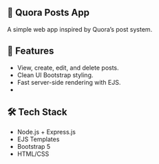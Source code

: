 ## 📝 Quora Posts App

A simple web app inspired by Quora’s post system.

## 🚀 Features

- View, create, edit, and delete posts.
- Clean UI Bootstrap styling.
- Fast server-side rendering with EJS.
- 
## 🛠️ Tech Stack

- Node.js + Express.js
- EJS Templates
- Bootstrap 5
- HTML/CSS

